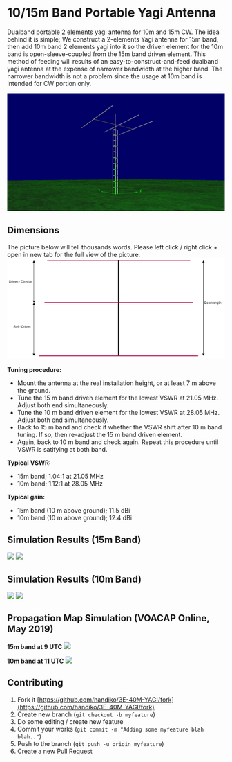 # 10/15m Band Portable Yagi Antenna
Dualband portable 2 elements yagi antenna  for 10m and 15m CW.
The idea behind it is simple; We construct a 2-elements Yagi antenna for 15m band, then add 10m band 2 elements yagi into it so the driven element for the 10m band is open-sleeve-coupled from the 15m band driven element. This method of feeding will results of an easy-to-construct-and-feed dualband yagi antenna at the expense of narrower bandwidth at the higher band.
The narrower bandwidth is not a problem since the usage at 10m band is intended for CW portion only.

![](./panoramic.png)

## Dimensions
The picture below will tell thousands words. Please left click / right click + open in new tab for the full view of the picture.
![](./yagi-diagram.png)

**Tuning procedure:**
* Mount the antenna at the real installation height, or at least 7 m above the ground.
* Tune the 15 m band driven element for the lowest VSWR at 21.05 MHz. Adjust both end simultaneously.
* Tune the 10 m band driven element for the lowest VSWR at 28.05 MHz. Adjust both end simultaneously.
* Back to 15 m band and check if whether the VSWR shift after 10 m band tuning. If so, then re-adjust the 15 m band driven element.
* Again, back to 10 m band and check again. Repeat this procedure until VSWR is satifying at both band.

**Typical VSWR:**
* 15m band; 1.04:1 at 21.05 MHz
* 10m band; 1.12:1 at 28.05 MHz

**Typical gain:**
* 15m band (10 m above ground); 11.5 dBi
* 10m band (10 m above ground); 12.4 dBi

## Simulation Results (15m Band)
![](./VSWR15.png)
![](./patt15.png)

## Simulation Results (10m Band)
![](./VSWR10.png)
![](./patt10.png)

## Propagation Map Simulation (VOACAP Online, May 2019)
**15m band at 9 UTC**
![](./prop15peak.png)

**10m band at 11 UTC**
![](./prop10peak.png)

## Contributing
1. Fork it [https://github.com/handiko/3E-40M-YAGI/fork](https://github.com/handiko/3E-40M-YAGI/fork)
2. Create new branch (`git checkout -b myfeature`)
3. Do some editing / create new feature
4. Commit your works (`git commit -m "Adding some myfeature blah blah.."`)
5. Push to the branch (`git push -u origin myfeature`)
6. Create a new Pull Request
